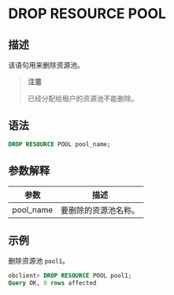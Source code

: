 # DROP RESOURCE POOL

## 描述

该语句用来删除资源池。

>**注意**
>
>已经分配给租户的资源池不能删除。

## 语法

```sql
DROP RESOURCE POOL pool_name; 
```

## 参数解释

|  **参数**   |   **描述**   |
|-----------|------------|
| pool_name | 要删除的资源池名称。 |

## 示例

删除资源池 `pool1`。

```sql
obclient> DROP RESOURCE POOL pool1;
Query OK, 0 rows affected 
```
